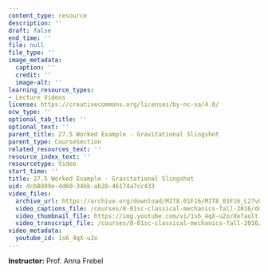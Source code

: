```yaml
---
content_type: resource
description: ''
draft: false
end_time: ''
file: null
file_type: ''
image_metadata:
  caption: ''
  credit: ''
  image-alt: ''
learning_resource_types:
- Lecture Videos
license: https://creativecommons.org/licenses/by-nc-sa/4.0/
ocw_type: ''
optional_tab_title: ''
optional_text: ''
parent_title: 27.5 Worked Example - Gravitational Slingshot
parent_type: CourseSection
related_resources_text: ''
resource_index_text: ''
resourcetype: Video
start_time: ''
title: 27.5 Worked Example - Gravitational Slingshot
uid: dcb8899e-4d60-34bb-ab28-46174a7cc433
video_files:
  archive_url: https://archive.org/download/MIT8.01F16/MIT8_01F16_L27v05_360p.mp4
  video_captions_file: /courses/8-01sc-classical-mechanics-fall-2016/ddfeeb5f4f205a3aa8654471361d0eb1_1s6_4qX-u2o.vtt
  video_thumbnail_file: https://img.youtube.com/vi/1s6_4qX-u2o/default.jpg
  video_transcript_file: /courses/8-01sc-classical-mechanics-fall-2016/8e27d4cdb174a33b2fdc51e61c9847f2_1s6_4qX-u2o.pdf
video_metadata:
  youtube_id: 1s6_4qX-u2o
---
```

**Instructor:** Prof. Anna Frebel